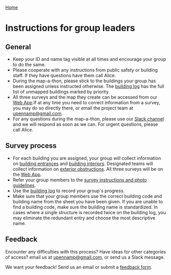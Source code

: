 [Home](http://AccessibilityMapping.github.io/AMP)

# Instructions for group leaders

## General

- Keep your ID and name tag visible at all times and encourage your group to do the same.
- Please cooperate with any instructions from public safety or building staff. If they have questions have them call Alice.
- During the map-a-thon, please stick to the buildings your group has been assigned unless instructed otherwise. The [building log](https://docs.google.com/spreadsheets/d/1aAa76--OkCjWWZBBI-jJrrksBfilDFSyNZQ9dVgOw8I/edit?usp=sharing) has the full list of unmapped buildings marked by priority.
- All three surveys and the map they create can be accessed from our [Web App](https://upenn.maps.arcgis.com/apps/webappviewer/index.html?id=5f3f039892524742b2988bc662e32ecb).If at any time you need to correct information from a survey, you may do so directly there, or email the project team at upennamp@gmail.com.
- For any questions during the map-a-thon, please use our [Slack channel](https://join.slack.com/t/accessmapping/shared_invite/enQtNDU5NjY3MjE0MzUyLWZhMjdlMGZjYThlZWUyYTkyNDdmN2M0M2ExYjdmMTYyMDA0YTc3MGQxZTBhMGEzYWZhNmUzYWUxNTk5MTk1Zjg) and we will respond as soon as we can. For urgent questions, please call Alice.

## Survey process
- For each building you are assigned, your group will collect information on [building entrances](https://survey123.arcgis.com/share/990f52f117ef42709b661784212f8976)
 and [building interiors](https://survey123.arcgis.com/share/5df307ba05764cb484fb8b180f53d197). Designated teams will collect information on [exterior obstructions](https://survey123.arcgis.com/share/d71affce25134624811264959b0a5ab0). All three surveys will be on the [Web App](https://upenn.maps.arcgis.com/apps/webappviewer/index.html?id=5f3f039892524742b2988bc662e32ecb).
- Refer your group members to the [survey instructions and photo guidelines](https://accessibilitymapping.github.io/AMP/SurveyInstructions).
- Use the [building log](https://docs.google.com/spreadsheets/d/1aAa76--OkCjWWZBBI-jJrrksBfilDFSyNZQ9dVgOw8I/edit?usp=sharing) to record your group's progress.
- Make sure that your group members use the correct building code and building name from the sheet you have been given. If you are unable to find a building code, make sure the building name is standardized. In cases where a single structure is recorded twice on the building log, you may eliminate the redundant entry and choose the most descriptive name.

## Feedback

Encounter any difficulties with this process? Have ideas for other categories of access? email us at upennamp@gmail.com, or send us a Slack message.

We want your feedback! Send us an email or submit a [feedback form](https://goo.gl/forms/AABf9y0QAgC0fxnM2).

<!--

## Map-a-thon 1 March 2, 2018
Instructions for adding building information based on [Access Maps](https://www.facilities.upenn.edu/maps/pennaccess)

- Use the [building log](https://docs.google.com/spreadsheets/d/1aAa76--OkCjWWZBBI-jJrrksBfilDFSyNZQ9dVgOw8I/edit?usp=sharing) to track your progress: for each building you claim, add your name to the "Volunteer" column.
- Open the Access map from the link in the "Facilities Map" column
- Create a new [building interiors survey](https://survey123.arcgis.com/share/2ba4b327c9e3465ba39593ff6e83a037) via the form or the [Web App](https://upenn.maps.arcgis.com/apps/CrowdsourceReporter/index.html?appid=d23c349a2c7346c0b6f39879ede52ec8). You can also use the [working map](https://upenn.maps.arcgis.com/home/webmap/viewer.html?webmap=7bc25584ac354381b9c581ea9c744e80) to add points.
- Refer to the access map and other information as you fill out the form for the building. Once you have submitted your survey, put an X in the "Interiors" column.
-->
